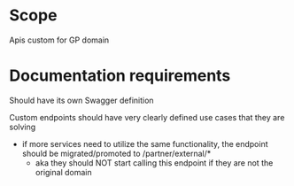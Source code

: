 # Scope
Apis custom for GP domain

# Documentation requirements
Should have its own Swagger definition

Custom endpoints should have very clearly defined use cases that they are solving
- if more services need to utilize the same functionality, the endpoint should be migrated/promoted to /partner/external/*
    - aka they should NOT start calling this endpoint if they are not the original domain